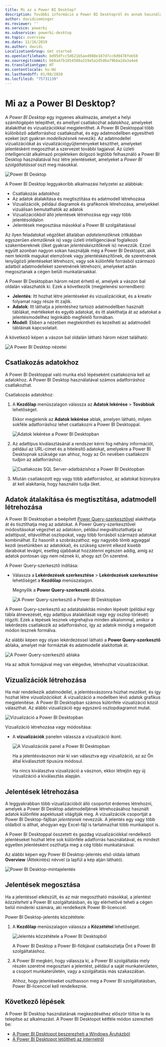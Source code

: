 ```yaml
---
title: Mi az a Power BI Desktop?
description: További információ a Power BI Desktopról és annak használatba vételéről.
author: davidiseminger
ms.reviewer: ''
ms.service: powerbi
ms.subservice: powerbi-desktop
ms.topic: overview
ms.date: 12/16/2019
ms.author: davidi
LocalizationGroup: Get started
ms.openlocfilehash: bd95dfcc5d621b5ae4988e187d7cc6d9478feb58
ms.sourcegitcommit: b68a47b1854588a319a5a2d5d6a79bba2da3a4e6
ms.translationtype: HT
ms.contentlocale: hu-HU
ms.lasthandoff: 01/08/2020
ms.locfileid: "75731139"
---
```

# <a name="what-is-power-bi-desktop"></a>Mi az a Power BI Desktop?

A *Power BI Desktop* egy ingyenes alkalmazás, amelyet a helyi számítógépén telepíthet, és amellyel csatlakozhat adatokhoz, amelyeket átalakíthat és vizualizációkkal megjeleníthet. A Power BI Desktoppal több különböző adatforráshoz csatlakozhat, és egy adatmodellben egyesítheti ezeket (ezt gyakran *modellezésnek* nevezik). Az adatmodellel vizualizációkat ás vizualizációgyűjteményeket készíthet, amelyeket jelentésként megoszthat a szervezet további tagjaival. Az üzleti intelligenciát alkalmazó projekteken dolgozó legtöbb felhasználó a Power BI Desktop használatával hoz létre jelentéseket, amelyeket a *Power BI szolgáltatással* oszt meg másokkal.

![Power BI Desktop](media/desktop-what-is-desktop/what-is-desktop_01.png)

A Power BI Desktop leggyakoribb alkalmazási helyzetei az alábbiak:

* Csatlakozás adatokhoz
* Az adatok átalakítása és megtisztítása és adatmodell létrehozása
* Vizualizációk, például diagramok és grafikonok létrehozása, amelyekkel vizuálisan bemutathatók az adatok
* Vizualizációkból álló jelentések létrehozása egy vagy több jelentésoldalon
* Jelentések megosztása másokkal a Power BI szolgáltatással

Az ilyen feladatokat végzőket általában *adatelemzőknek* (ritkábban egyszerűen *elemzőknek* is) vagy üzleti intelligenciával foglalkozó szakembereknek (őket gyakran *jelentéskészítőknek* is) nevezzük. Ezzel együtt azonban nagyon sokan használják még a Power BI Desktopot, akik nem tekintik magukat elemzőnek vagy jelentéskészítőnek, de szeretnének lenyűgöző jelentéseket létrehozni, vagy sok különféle forrásból származó adatból adatmodelleket szeretnének létrehozni, amelyeket aztán megosztanak a cégen belüli munkatársakkal.

A Power BI Desktopban három nézet érhető el, amelyek a vászon bal oldalán válaszhatók ki. Ezek a következők (megjelenési sorrendben):
* **Jelentés**: Itt hozhat létre jelentéseket és vizualizációkat, és a kreatív folyamat nagy része itt zajlik.
* **Adatok**: Itt láthatja a jelentéshez tartozó adatmodellben használt táblákat, mértékeket és egyéb adatokat, és itt alakíthatja át az adatokat a jelentésmodellhez leginkább megfelelő formában.
* **Modell**: Ebben a nézetben megtekintheti és kezelheti az adatmodell tábláinak kapcsolatait.

A következő képen a vászon bal oldalán látható három nézet található:

![A Power BI Desktop nézetei](media/desktop-what-is-desktop/what-is-desktop-07.png)
 

## <a name="connect-to-data"></a>Csatlakozás adatokhoz
A Power BI Desktoppal való munka első lépéseként csatlakoznia kell az adatokhoz. A Power BI Desktop használatával számos adatforráshoz csatlakozhat. 

Csatlakozás adatokhoz:

1. A **Kezdőlap** menüszalagon válassza az **Adatok lekérése** > **Továbbiak** lehetőséget. 

   Ekkor megjelenik az **Adatok lekérése** ablak, amelyen látható, milyen sokféle adatforráshoz lehet csatlakozni a Power BI Desktoppal.

   ![Adatok lekérése a Power BI Desktopban](media/desktop-what-is-desktop/what-is-desktop_02.png)

2. Az adattípus kiválasztásánál a rendszer kérni fog néhány információt, például az URL-címet és a hitelesítő adatokat, amelyekre a Power BI Desktopnak szüksége van ahhoz, hogy az Ön nevében csatlakozni tudjon az adatforráshoz.

   ![Csatlakozás SQL Server-adatbázishoz a Power BI Desktopban](media/desktop-what-is-desktop/what-is-desktop_03.png)

3. Miután csatlakozott egy vagy több adatforráshoz, az adatokat bizonyára át kell alakítania, hogy használni tudja őket.

## <a name="transform-and-clean-data-create-a-model"></a>Adatok átalakítása és megtisztítása, adatmodell létrehozása

A Power BI Desktopban a beépített [Power Query-szerkesztővel](https://docs.microsoft.com/power-bi/desktop-query-overview) alakíthatja át és tisztíthatja meg az adatokat. A Power Query-szerkesztővel módosításokat végezhet az adatokon, például megváltoztathatja az adattípust, eltávolíthat oszlopokat, vagy több forrásból származó adatokat kombinálhat. Ez hasonlít a szobrászathoz: egy nagyobb tömb agyaggal kezdi (esetünkben az adatokkal), és szükség szerint elkezd kisebb darabokat levágni, esetleg újabbakat hozzátenni egészen addig, amíg az adatok pontosan úgy nem néznek ki, ahogy azt Ön szeretné. 

A Power Query-szerkesztő indítása:

- Válassza a **Lekérdezések szerkesztése** > **Lekérdezések szerkesztése** lehetőséget a **Kezdőlap** menüszalagon.

   Megnyílik a **Power Query-szerkesztő** ablaka.

   ![A Power Query-szerkesztő a Power BI Desktopban](media/desktop-getting-started/designer_gsg_editquery.png)

A Power Query-szerkesztő az adatátalakítás minden lépését (például egy tábla átnevezését, egy adattípus átalakítását vagy egy oszlop törlését) rögzíti. Ezek a lépések lesznek végrehajtva minden alkalommal, amikor a lekérdezés csatlakozik az adatforráshoz, így az adatok mindig a megadott módon lesznek formálva.

Az alábbi képen egy olyan lekérdezéssel látható a **Power Query-szerkesztő** ablaka, amelyet már formáztak és adatmodellé alakítottak át.

 ![A Power Query-szerkesztő ablaka](media/desktop-getting-started/shapecombine_querysettingsfinished.png)

Ha az adtok formájával meg van elégedve, létrehozhat vizualizációkat. 

## <a name="create-visuals"></a>Vizualizációk létrehozása 

Ha már rendelkezik adatmodellel, a jelentésvászonra húzhat *mezőket*, és így hozhat létre *vizualizációkat*. A vizualizáció a modellben lévő adatok grafikus megjelenítése. A Power BI Desktopban számos különféle vizualizáció közül választhat. Az alábbi vizualizáció egy egyszerű oszlopdiagramot mutat. 

![Vizualizáció a Power BI Desktopban](media/desktop-what-is-desktop/what-is-desktop_04.png)

Vizualizáció létrehozása vagy módosítása: 

- A **vizualizációk** panelen válassza a vizualizáció ikont. 

   ![A Vizualizációk panel a Power BI Desktopban](media/desktop-what-is-desktop/what-is-desktop_05.png)

   Ha a jelentésvásznon már ki van választva egy vizualizáció, az az Ön által kiválasztott típusúra módosul. 

   Ha nincs kiválasztva vizualizáció a vásznon, ekkor létrejön egy új vizualizáció a kiválasztás alapján.


## <a name="create-reports"></a>Jelentések létrehozása

A leggyakrabban több vizualizációból álló csoportot érdemes létrehozni, amelyek a Power BI Desktop adatmodelljének létrehozásához használt adatok különféle aspektusait világítják meg. A vizualizációk csoportját a Power BI Desktop-fájlban *jelentésnek* nevezzük. A jelentés egy vagy több oldalból is állhat, ahogyan egy Excel-fájl is tartalmazhat több munkalapot is. 

A Power BI Desktoppal összetett és gazdag vizualizációkkal rendelkező jelentéseket hozhat létre sok különféle adatforrás használatával, és mindezt egyetlen jelentésként oszthatja meg a cég többi munkatársával.

Az alábbi képen egy Power BI Desktop-jelentés első oldala látható **Overview** (Áttekintés) névvel (a lapfül a kép alján látható). 

![Power BI Desktop-mintajelentés](media/desktop-what-is-desktop/what-is-desktop_01.png)

## <a name="share-reports"></a>Jelentések megosztása

Ha a jelentéssel elkészült, és az már megosztható másokkal, a jelentést *közzéteheti* a Power BI szolgáltatásban, és így elérhetővé teheti a cégen belül mindenki számára, aki rendelkezik Power BI-licenccel. 

Power BI Desktop-jelentés közzététele: 

1. A **Kezdőlap** menüszalagon válassza a **Közzététel** lehetőséget.

   ![Jelentés közzététele a Power BI Desktopból](media/desktop-what-is-desktop/what-is-desktop_06.png)

   A Power BI Desktop a Power BI-fiókjával csatlakoztatja Önt a Power BI szolgáltatáshoz. 

2. A Power BI megkéri, hogy válassza ki, a Power BI szolgáltatás mely részén szeretné megosztani a jelentést, például a saját munkaterületen, a csoport munkaterületén, vagy a szolgáltatás más szakaszában. 

   Ahhoz, hogy jelentéseket oszthasson meg a Power BI szolgáltatásban, Power BI-licenccel kell rendelkeznie.


## <a name="next-steps"></a>Következő lépések

A Power BI Desktop használatának megkezdéséhez először töltse le és telepítse az alkalmazást. A Power BI Desktopot kétféle módon szerezheti be:

* [A Power BI Desktopot beszerezheti a Windows Áruházból](https://aka.ms/pbidesktopstore)
* [A Power BI Desktopot letöltheti az internetről](https://docs.microsoft.com/power-bi/desktop-get-the-desktop#download-power-bi-desktop-directly)

